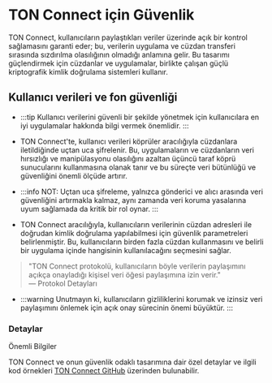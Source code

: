 # TON Connect için Güvenlik

TON Connect, kullanıcıların paylaştıkları veriler üzerinde açık bir kontrol sağlamasını garanti eder; bu, verilerin uygulama ve cüzdan transferi sırasında sızdırılma olasılığının olmadığı anlamına gelir. Bu tasarımı güçlendirmek için cüzdanlar ve uygulamalar, birlikte çalışan güçlü kriptografik kimlik doğrulama sistemleri kullanır.

## Kullanıcı verileri ve fon güvenliği

- :::tip
  Kullanıcı verilerini güvenli bir şekilde yönetmek için kullanıcılara en iyi uygulamalar hakkında bilgi vermek önemlidir.
  :::
  
- TON Connect'te, kullanıcı verileri köprüler aracılığıyla cüzdanlara iletildiğinde uçtan uca şifrelenir. Bu, uygulamaların ve cüzdanların veri hırsızlığı ve manipülasyonu olasılığını azaltan üçüncü taraf köprü sunucularını kullanmasına olanak tanır ve bu süreçte veri bütünlüğü ve güvenliğini önemli ölçüde artırır.

- :::info
  NOT: Uçtan uca şifreleme, yalnızca gönderici ve alıcı arasında veri güvenliğini artırmakla kalmaz, aynı zamanda veri koruma yasalarına uyum sağlamada da kritik bir rol oynar.
  :::

- TON Connect aracılığıyla, kullanıcıların verilerinin cüzdan adresleri ile doğrudan kimlik doğrulama yapılabilmesi için güvenlik parametreleri belirlenmiştir. Bu, kullanıcıların birden fazla cüzdan kullanmasını ve belirli bir uygulama içinde hangisinin kullanılacağını seçmesini sağlar.

> "TON Connect protokolü, kullanıcıların böyle verilerin paylaşımını açıkça onayladığı kişisel veri öğesi paylaşımına izin verir."  
> — Protokol Detayları

- :::warning
  Unutmayın ki, kullanıcıların gizliliklerini korumak ve izinsiz veri paylaşımını önlemek için açık onay sürecinin önemi büyüktür.
  :::

### Detaylar


Önemli Bilgiler

TON Connect ve onun güvenlik odaklı tasarımına dair özel detaylar ve ilgili kod örnekleri [TON Connect GitHub](https://github.com/ton-connect/) üzerinden bulunabilir.

